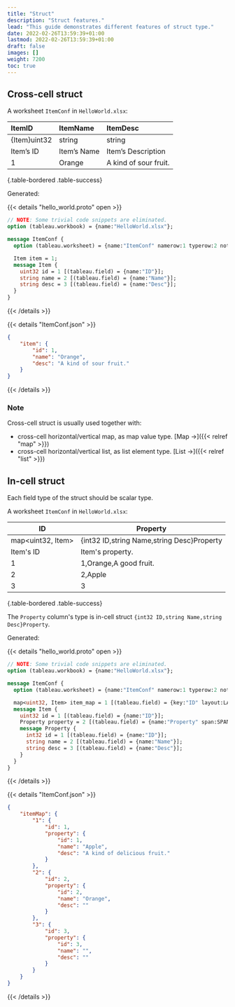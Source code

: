 ```yaml
---
title: "Struct"
description: "Struct features."
lead: "This guide demonstrates different features of struct type."
date: 2022-02-26T13:59:39+01:00
lastmod: 2022-02-26T13:59:39+01:00
draft: false
images: []
weight: 7200
toc: true
---
```


## Cross-cell struct

A worksheet `ItemConf` in `HelloWorld.xlsx`:

| ItemID       | ItemName    | ItemDesc              |
|:-------------|:------------|:----------------------|
| {Item}uint32 | string      | string                |
| Item’s ID    | Item’s Name | Item’s Description    |
| 1            | Orange      | A kind of sour fruit. |
{.table-bordered .table-success}

Generated:

{{< details "hello_world.proto" open >}}

```protobuf
// NOTE: Some trivial code snippets are eliminated.
option (tableau.workbook) = {name:"HelloWorld.xlsx"};

message ItemConf {
  option (tableau.worksheet) = {name:"ItemConf" namerow:1 typerow:2 noterow:3 datarow:4};

  Item item = 1;
  message Item {
    uint32 id = 1 [(tableau.field) = {name:"ID"}];
    string name = 2 [(tableau.field) = {name:"Name"}];
    string desc = 3 [(tableau.field) = {name:"Desc"}];
  }
}
```

{{< /details >}}

{{< details "ItemConf.json" >}}

```json
{
    "item": {
        "id": 1,
        "name": "Orange",
        "desc": "A kind of sour fruit."
    }
}
```

{{< /details >}}

### Note

Cross-cell struct is usually used together with:

- cross-cell horizontal/vertical map, as map value type. [Map →]({{< relref "map" >}})
- cross-cell horizontal/vertical list, as list element type. [List →]({{< relref "list" >}})

## In-cell struct

Each field type of the struct should be scalar type.

A worksheet `ItemConf` in `HelloWorld.xlsx`:

| ID                | Property                                   |
|-------------------|--------------------------------------------|
| map<uint32, Item> | {int32 ID,string Name,string Desc}Property |
| Item's ID         | Item's property.                           |
| 1                 | 1,Orange,A good fruit.                     |
| 2                 | 2,Apple                                    |
| 3                 | 3                                          |
{.table-bordered .table-success}

The `Property` column's type is in-cell struct `{int32 ID,string Name,string Desc}Property`.

Generated:

{{< details "hello_world.proto" open >}}

```protobuf
// NOTE: Some trivial code snippets are eliminated.
option (tableau.workbook) = {name:"HelloWorld.xlsx"};

message ItemConf {
  option (tableau.worksheet) = {name:"ItemConf" namerow:1 typerow:2 noterow:3 datarow:4};

  map<uint32, Item> item_map = 1 [(tableau.field) = {key:"ID" layout:LAYOUT_VERTICAL}];
  message Item {
    uint32 id = 1 [(tableau.field) = {name:"ID"}];
    Property property = 2 [(tableau.field) = {name:"Property" span:SPAN_INNER_CELL}];
    message Property {
      int32 id = 1 [(tableau.field) = {name:"ID"}];
      string name = 2 [(tableau.field) = {name:"Name"}];
      string desc = 3 [(tableau.field) = {name:"Desc"}];
    }
  }
}
```

{{< /details >}}

{{< details "ItemConf.json" >}}

```json
{
    "itemMap": {
        "1": {
            "id": 1,
            "property": {
                "id": 1,
                "name": "Apple",
                "desc": "A kind of delicious fruit."
            }
        },
        "2": {
            "id": 2,
            "property": {
                "id": 2,
                "name": "Orange",
                "desc": ""
            }
        },
        "3": {
            "id": 3,
            "property": {
                "id": 3,
                "name": "",
                "desc": ""
            }
        }
    }
}
```

{{< /details >}}
